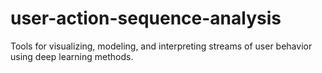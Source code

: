 # user-action-sequence-analysis
Tools for visualizing, modeling, and interpreting streams of user behavior using deep learning methods.

